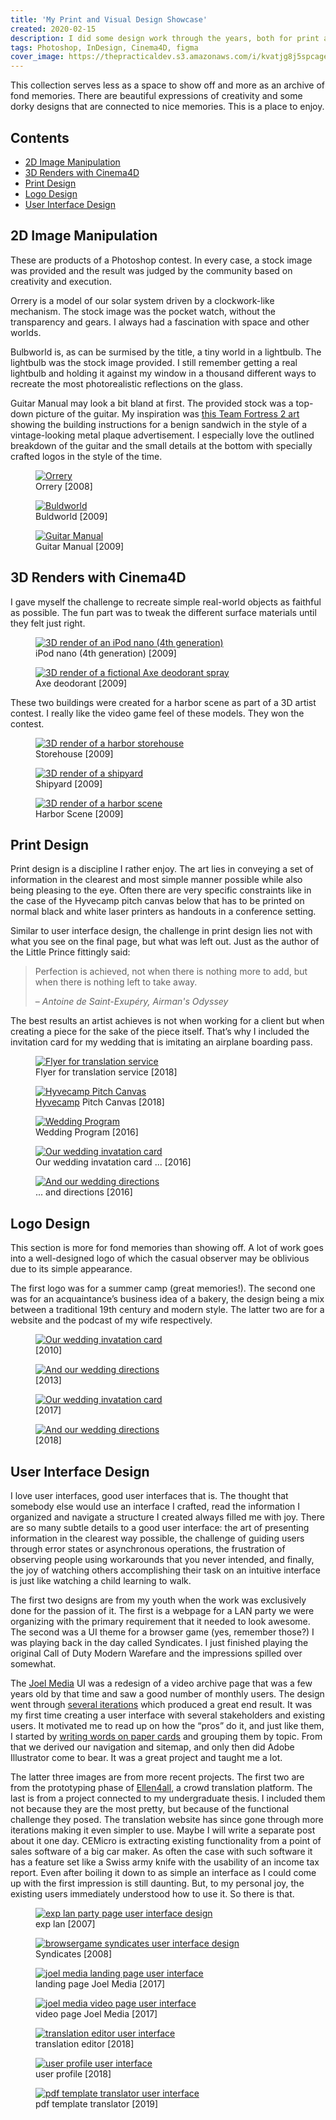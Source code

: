 ```yaml
---
title: 'My Print and Visual Design Showcase'
created: 2020-02-15
description: I did some design work through the years, both for print and web, that I still treasure
tags: Photoshop, InDesign, Cinema4D, figma
cover_image: https://thepracticaldev.s3.amazonaws.com/i/kvatjg8j5spcage2jeuj.jpg
---
```


This collection serves less as a space to show off and more as an archive of fond memories. There are beautiful expressions of creativity and some dorky designs that are connected to nice memories. This is a place to enjoy.

## Contents

- [2D Image Manipulation](#2d-image-manipulation)
- [3D Renders with Cinema4D](#3d-renders-with-cinema4d)
- [Print Design](#print-design)
- [Logo Design](#logo-design)
- [User Interface Design](#user-interface-design)

## 2D Image Manipulation

These are products of a Photoshop contest. In every case, a stock image was provided and the result was judged by the community based on creativity and execution.

Orrery is a model of our solar system driven by a clockwork-like mechanism. The stock image was the pocket watch, without the transparency and gears. I always had a fascination with space and other worlds.

Bulbworld is, as can be surmised by the title, a tiny world in a lightbulb. The lightbulb was the stock image provided. I still remember getting a real lightbulb and holding it against my window in a thousand different ways to recreate the most photorealistic reflections on the glass.

Guitar Manual may look a bit bland at first. The provided stock was a top-down picture of the guitar. My inspiration was [this Team Fortress 2 art](https://wiki.teamfortress.com/wiki/Sandvich/de#/media/File:Meetthesandvich4.PNG) showing the building instructions for a benign sandwich in the style of a vintage-looking metal plaque advertisement. I especially love the outlined breakdown of the guitar and the small details at the bottom with specially crafted logos in the style of the time.

<div class="flex items-stretch justify-around flex-wrap md:flex-nowrap my-6">
  <figure class="w-full md:w-auto">
    <a href="/img/work/2d-orrery.jpg">
      <img
        class="md:max-h-64 rounded inline-block shadow"
        src="/img/work/2d-orrery-480.jpg"
        srcset="/img/work/2d-orrery-480.jpg 480w, /img/work/2d-orrery-640.jpg 640w, /img/work/2d-orrery-960.jpg 960w, /img/work/2d-orrery.jpg"
        alt="Orrery"
      />
    </a>
    <figcaption>Orrery [2008]</figcaption>
  </figure>
  <figure class="w-full md:w-auto mt-3 md:mt-0 md:ml-3">
    <a href="/img/work/2d-bulbworld.jpg">
      <img
        class="md:max-h-64 rounded inline-block shadow"
        src="/img/work/2d-bulbworld-480.jpg"
        srcset="/img/work/2d-bulbworld-480.jpg 480w, /img/work/2d-bulbworld-640.jpg 640w, /img/work/2d-bulbworld-960.jpg 960w, /img/work/2d-bulbworld.jpg"
        alt="Buldworld"
      />
    </a>
    <figcaption>Buldworld [2009]</figcaption>
  </figure>
  <figure class="w-full md:w-auto mt-3 md:mt-0 md:ml-3">
    <a href="/img/work/2d-guitar-manual.jpg">
      <img
        class="md:max-h-64 rounded inline-block shadow"
        src="/img/work/2d-guitar-manual-480.jpg"
        srcset="/img/work/2d-guitar-manual-480.jpg 480w, /img/work/2d-guitar-manual-640.jpg 640w, /img/work/2d-guitar-manual-960.jpg 960w, /img/work/2d-guitar-manual.jpg"
        alt="Guitar Manual"
      />
    </a>
    <figcaption>Guitar Manual [2009]</figcaption>
  </figure>
</div>

## 3D Renders with Cinema4D

I gave myself the challenge to recreate simple real-world objects as faithful as possible. The fun part was to tweak the different surface materials until they felt just right.

<div class="flex items-stretch justify-around flex-wrap md:flex-nowrap my-6">
  <figure class="w-full md:w-auto">
    <a href="/img/work/3d-ipod-nano.jpg">
      <img
        class="md:max-h-64 rounded inline-block shadow"
        src="/img/work/3d-ipod-nano-480.jpg"
        srcset="/img/work/3d-ipod-nano-480.jpg 480w, /img/work/3d-ipod-nano-640.jpg 640w, /img/work/3d-ipod-nano-960.jpg 960w, /img/work/3d-ipod-nano.jpg"
        alt="3D render of an iPod nano (4th generation)"
      />
    </a>
    <figcaption>iPod nano (4th generation) [2009]</figcaption>
  </figure>
  <figure class="w-full md:w-auto mt-3 md:mt-0 md:ml-3">
    <a href="/img/work/3d-axe-deodorant.jpg">
      <img
        class="md:max-h-64 rounded inline-block shadow"
        src="/img/work/3d-axe-deodorant-480.jpg"
        srcset="/img/work/3d-axe-deodorant-480.jpg 480w, /img/work/3d-axe-deodorant-640.jpg 640w, /img/work/3d-axe-deodorant-960.jpg 960w, /img/work/3d-axe-deodorant.jpg"
        alt="3D render of a fictional Axe deodorant spray"
      />
    </a>
    <figcaption>Axe deodorant [2009]</figcaption>
  </figure>
</div>

These two buildings were created for a harbor scene as part of a 3D artist contest. I really like the video game feel of these models. They won the contest.

<div class="flex items-stretch justify-around flex-wrap md:flex-nowrap my-6">
  <figure class="w-full md:w-auto">
    <a href="/img/work/3d-harbor-storehouse.jpg">
      <img
        class="md:max-h-64 rounded inline-block shadow"
        src="/img/work/3d-harbor-storehouse-480.jpg"
        srcset="/img/work/3d-harbor-storehouse-480.jpg 480w, /img/work/3d-harbor-storehouse-640.jpg 640w, /img/work/3d-harbor-storehouse-960.jpg 960w, /img/work/3d-harbor-storehouse.jpg"
        alt="3D render of a harbor storehouse"
      />
    </a>
    <figcaption>Storehouse [2009]</figcaption>
  </figure>
  <figure class="w-full md:w-auto mt-3 md:mt-0 md:ml-3">
    <a href="/img/work/3d-harbor-shipyard.jpg">
      <img
        class="md:max-h-64 rounded inline-block shadow"
        src="/img/work/3d-harbor-shipyard-480.jpg"
        srcset="/img/work/3d-harbor-shipyard-480.jpg 480w, /img/work/3d-harbor-shipyard-640.jpg 640w, /img/work/3d-harbor-shipyard-960.jpg 960w, /img/work/3d-harbor-shipyard.jpg"
        alt="3D render of a shipyard"
      />
    </a>
    <figcaption>Shipyard [2009]</figcaption>
  </figure>
  <figure class="w-full md:w-auto mt-3 md:mt-0 md:ml-3">
    <a href="/img/work/3d-harbor-scene.jpg">
      <img
        class="md:max-h-64 rounded inline-block shadow"
        src="/img/work/3d-harbor-scene-480.jpg"
        srcset="/img/work/3d-harbor-scene-480.jpg 480w, /img/work/3d-harbor-scene-640.jpg 640w, /img/work/3d-harbor-scene-960.jpg 960w, /img/work/3d-harbor-scene.jpg"
        alt="3D render of a harbor scene"
      />
    </a>
    <figcaption>Harbor Scene [2009]</figcaption>
  </figure>
</div>

<!-- This work in progress render of a futuristic space ship comes with a turret animation. Even though the animation is very simple I had great fun tweaking it until it felt just right inconveying the mass and recoil of each shot.

<div class="flex items-stretch justify-around flex-wrap md:flex-nowrap my-6">
  <figure class="w-full md:w-auto">
    <a href="/img/work/3d-spaceship-feme.jpg">
      <img
        class="max-h-64 rounded inline-block shadow"
        src="/img/work/3d-spaceship-feme-480.jpg"
        srcset="/img/work/3d-spaceship-feme-480.jpg 480w, /img/work/3d-spaceship-feme-640.jpg 640w, /img/work/3d-spaceship-feme.jpg"
        alt="3D render of a work in progress spaceship"
      />
    </a>
    <figcaption>Spaceship WIP [2009]</figcaption>
  </figure>
  <figure class="w-full md:w-auto ml-3">
    <a href="/img/work/3d-turret-animation.gif">
      <img
        class="max-h-64 rounded inline-block shadow"
        src="/img/work/3d-turret-animation.gif"
        alt="3D animation of a turret"
      />
    </a>
    <figcaption>Turret Animation [2009]</figcaption>
  </figure>
</div> -->

## Print Design

Print design is a discipline I rather enjoy. The art lies in conveying a set of information in the clearest and most simple manner possible while also being pleasing to the eye. Often there are very specific constraints like in the case of the Hyvecamp pitch canvas below that has to be printed on normal black and white laser printers as handouts in a conference setting.

Similar to user interface design, the challenge in print design lies not with what you see on the final page, but what was left out. Just as the author of the Little Prince fittingly said:

> Perfection is achieved, not when there is nothing more to add, but when there is nothing left to take away.
>
> – _Antoine de Saint-Exupéry, Airman's Odyssey_

The best results an artist achieves is not when working for a client but when creating a piece for the sake of the piece itself. That’s why I included the invitation card for my wedding that is imitating an airplane boarding pass.

<div class="flex items-stretch justify-around flex-wrap md:flex-nowrap my-6">
  <figure class="w-full md:w-auto">
    <a href="/img/work/print-ellen4all-flyer.jpg">
      <img
        class="max-h-64 rounded inline-block shadow"
        src="/img/work/print-ellen4all-flyer-480.jpg"
        srcset="/img/work/print-ellen4all-flyer-480.jpg 480w, /img/work/print-ellen4all-flyer-640.jpg 640w, /img/work/print-ellen4all-flyer.jpg"
        alt="Flyer for translation service"
      />
    </a>
    <figcaption>Flyer for translation service [2018]</figcaption>
  </figure>
  <figure class="w-full md:w-auto mt-3 md:mt-0 md:ml-3">
    <a href="/img/work/print-hyvecamp-pitch-canvas.jpg">
      <img
        class="max-h-64 rounded inline-block shadow"
        src="/img/work/print-hyvecamp-pitch-canvas-480.jpg"
        srcset="/img/work/print-hyvecamp-pitch-canvas-480.jpg 480w, /img/work/print-hyvecamp-pitch-canvas-640.jpg 640w, /img/work/print-hyvecamp-pitch-canvas.jpg"
        alt="Hyvecamp Pitch Canvas"
      />
    </a>
    <figcaption><a href="http://www.hyvecamp.com/">Hyvecamp</a> Pitch Canvas [2018]</figcaption>
  </figure>
  <figure class="w-full md:w-auto mt-3 md:mt-0 md:ml-3">
    <a href="/img/work/print-wedding-program.jpg">
      <img
        class="max-h-64 rounded inline-block shadow"
        src="/img/work/print-wedding-program-480.jpg"
        srcset="/img/work/print-wedding-program-480.jpg 480w, /img/work/print-wedding-program-640.jpg 640w, /img/work/print-wedding-program.jpg"
        alt="Wedding Program"
      />
    </a>
    <figcaption>Wedding Program [2016]</figcaption>
  </figure>
</div>


<div class="flex items-stretch justify-around flex-wrap md:flex-nowrap my-6">
  <figure class="w-full md:w-auto">
    <a href="/img/work/print-wedding-invite-1.jpg">
      <img
        class="md:max-h-64 rounded inline-block shadow"
        src="/img/work/print-wedding-invite-1-480.jpg"
        srcset="/img/work/print-wedding-invite-1-480.jpg 480w, /img/work/print-wedding-invite-1-640.jpg 640w, /img/work/print-wedding-invite-1.jpg"
        alt="Our wedding invatation card"
      />
    </a>
    <figcaption>Our wedding invatation card ... [2016]</figcaption>
  </figure>
  <figure class="w-full md:w-auto mt-3 md:mt-0 md:ml-3">
    <a href="/img/work/print-wedding-invite-2.jpg">
      <img
        class="md:max-h-64 rounded inline-block shadow"
        src="/img/work/print-wedding-invite-2-480.jpg"
        srcset="/img/work/print-wedding-invite-2-480.jpg 480w, /img/work/print-wedding-invite-2-640.jpg 640w, /img/work/print-wedding-invite-2.jpg"
        alt="And our wedding directions"
      />
    </a>
    <figcaption>... and directions [2016]</figcaption>
  </figure>
</div>


## Logo Design

This section is more for fond memories than showing off. A lot of work goes into a well-designed logo of which the casual observer may be oblivious due to its simple appearance.

The first logo was for a summer camp (great memories!). The second one was for an acquaintance’s business idea of a bakery, the design being a mix between a traditional 19th century and modern style. The latter two are for a website and the podcast of my wife respectively.

<div class="flex items-stretch justify-around flex-wrap md:flex-nowrap my-6">
  <figure class="w-full md:w-auto">
    <a href="/img/work/logo-gallierlager.jpg">
      <img
        class="max-h-64 rounded inline-block shadow"
        src="/img/work/logo-gallierlager-480.jpg"
        srcset="/img/work/logo-gallierlager-480.jpg 480w, /img/work/logo-gallierlager-640.jpg 640w, /img/work/logo-gallierlager.jpg"
        alt="Our wedding invatation card"
      />
    </a>
    <figcaption>[2010]</figcaption>
  </figure>
  <figure class="w-full md:w-auto mt-3 md:mt-0 md:ml-3">
    <a href="/img/work/logo-lighthouse-goods.jpg">
      <img
        class="max-h-64 rounded inline-block shadow"
        src="/img/work/logo-lighthouse-goods-480.jpg"
        srcset="/img/work/logo-lighthouse-goods-480.jpg 480w, /img/work/logo-lighthouse-goods-640.jpg 640w, /img/work/logo-lighthouse-goods.jpg"
        alt="And our wedding directions"
      />
    </a>
    <figcaption>[2013]</figcaption>
  </figure>
  <figure class="w-full md:w-auto mt-3 md:mt-0 md:ml-3">
    <a href="/img/work/logo-ide.png">
      <img
        class="max-h-64 rounded inline-block shadow"
        src="/img/work/logo-ide-480.png"
        srcset="/img/work/logo-ide-480.png 480w, /img/work/logo-ide-640.png 640w, /img/work/logo-ide.png"
        alt="Our wedding invatation card"
      />
    </a>
    <figcaption>[2017]</figcaption>
  </figure>
  <figure class="w-full md:w-auto mt-3 md:mt-0 md:ml-3">
    <a href="/img/work/logo-papo-missionario.jpg">
      <img
        class="max-h-64 rounded inline-block shadow"
        src="/img/work/logo-papo-missionario-480.jpg"
        srcset="/img/work/logo-papo-missionario-480.jpg 480w, /img/work/logo-papo-missionario-640.jpg 640w, /img/work/logo-papo-missionario.jpg"
        alt="And our wedding directions"
      />
    </a>
    <figcaption>[2018]</figcaption>
  </figure>
</div>


## User Interface Design

I love user interfaces, good user interfaces that is. The thought that somebody else would use an interface I crafted, read the information I organized and navigate a structure I created always filled me with joy. There are so many subtle details to a good user interface: the art of presenting information in the clearest way possible, the challenge of guiding users through error states or asynchronous operations, the frustration of observing people using workarounds that you never intended, and finally, the joy of watching others accomplishing their task on an intuitive interface is just like watching a child learning to walk.

The first two designs are from my youth when the work was exclusively done for the passion of it. The first is a webpage for a LAN party we were organizing with the primary requirement that it needed to look awesome. The second was a UI theme for a browser game (yes, remember those?) I was playing back in the day called Syndicates. I just finished playing the original Call of Duty Modern Warefare and the impressions spilled over somewhat.

The [Joel Media](https://www.joelmedia.de/) UI was a redesign of a video archive page that was a few years old by that time and saw a good number of monthly users. The design went through [several iterations](/img/work/ui-joelmedia-iterations.jpg) which produced a great end result. It was my first time creating a user interface with several stakeholders and existing users. It motivated me to read up on how the “pros” do it, and just like them, I started by [writing words on paper cards](/img/work/ui-joelmedia-prototyping.jpg) and grouping them by topic. From that we derived our navigation and sitemap, and only then did Adobe Illustrator come to bear. It was a great project and taught me a lot.

The latter three images are from more recent projects. The first two are from the prototyping phase of [Ellen4all](https://www.ellen4all.org/), a crowd translation platform. The last is from a project connected to my undergraduate thesis. I included them not because they are the most pretty, but because of the functional challenge they posed. The translation website has since gone through more iterations making it even simpler to use. Maybe I will write a separate post about it one day. CEMicro is extracting existing functionality from a point of sales software of a big car maker. As often the case with such software it has a feature set like a Swiss army knife with the usability of an income tax report. Even after boiling it down to as simple an interface as I could come up with the first impression is still daunting. But, to my personal joy, the existing users immediately understood how to use it. So there is that.

<div class="flex items-stretch justify-around flex-wrap md:flex-nowrap my-6">
  <figure class="w-full md:w-auto">
    <a href="/img/work/ui-exp-lan.jpg">
      <img
        class="md:max-h-64 rounded inline-block shadow"
        src="/img/work/ui-exp-lan-480.jpg"
        srcset="/img/work/ui-exp-lan-480.jpg 480w, /img/work/ui-exp-lan-640.jpg 640w, /img/work/ui-exp-lan.jpg"
        alt="exp lan party page user interface design"
      />
    </a>
    <figcaption>exp lan [2007]</figcaption>
  </figure>
  <figure class="w-full md:w-auto mt-3 md:mt-0 md:ml-3">
    <a href="/img/work/ui-syndicates-ui-pack.jpg">
      <img
        class="md:max-h-64 rounded inline-block shadow"
        src="/img/work/ui-syndicates-ui-pack-480.jpg"
        srcset="/img/work/ui-syndicates-ui-pack-480.jpg 480w, /img/work/ui-syndicates-ui-pack-640.jpg 640w, /img/work/ui-syndicates-ui-pack.jpg"
        alt="browsergame syndicates user interface design"
      />
    </a>
    <figcaption>Syndicates [2008]</figcaption>
  </figure>
  <figure class="w-full md:w-auto mt-3 md:mt-0 md:ml-3">
    <a href="/img/work/ui-joelmedia-landing.jpg">
      <img
        class="md:max-h-64 rounded inline-block shadow"
        src="/img/work/ui-joelmedia-landing-480.jpg"
        srcset="/img/work/ui-joelmedia-landing-480.jpg 480w, /img/work/ui-joelmedia-landing-640.jpg 640w, /img/work/ui-joelmedia-landing.jpg"
        alt="joel media landing page user interface"
      />
    </a>
    <figcaption>landing page Joel Media [2017]</figcaption>
  </figure>
  <figure class="w-full md:w-auto mt-3 md:mt-0 md:ml-3">
    <a href="/img/work/ui-joelmedia-video.jpg">
      <img
        class="md:max-h-64 rounded inline-block shadow"
        src="/img/work/ui-joelmedia-video-480.jpg"
        srcset="/img/work/ui-joelmedia-video-480.jpg 480w, /img/work/ui-joelmedia-video-640.jpg 640w, /img/work/ui-joelmedia-video.jpg"
        alt="joel media video page user interface"
      />
    </a>
    <figcaption>video page Joel Media [2017]</figcaption>
  </figure>
</div>

<div class="flex items-stretch justify-around flex-wrap md:flex-nowrap my-6">
  <figure class="w-full md:w-auto">
    <a href="/img/work/ui-translation-editor.jpg">
      <img
        class="md:max-h-64 rounded inline-block shadow"
        src="/img/work/ui-translation-editor-480.jpg"
        srcset="/img/work/ui-translation-editor-480.jpg 480w, /img/work/ui-translation-editor-640.jpg 640w, /img/work/ui-translation-editor.jpg"
        alt="translation editor user interface"
      />
    </a>
    <figcaption>translation editor [2018]</figcaption>
  </figure>
  <figure class="w-full md:w-auto mt-3 md:mt-0 md:ml-3">
    <a href="/img/work/ui-user-profile.png">
      <img
        class="md:max-h-64 rounded inline-block shadow"
        src="/img/work/ui-user-profile-480.png"
        srcset="/img/work/ui-user-profile-480.png 480w, /img/work/ui-user-profile-640.png 640w, /img/work/ui-user-profile.png"
        alt="user profile user interface"
      />
    </a>
    <figcaption>user profile [2018]</figcaption>
  </figure>
  <figure class="w-full md:w-auto mt-3 md:mt-0 md:ml-3">
    <a href="/img/work/ui-cemicro.png">
      <img
        class="md:max-h-64 rounded inline-block shadow"
        src="/img/work/ui-cemicro-480.png"
        srcset="/img/work/ui-cemicro-480.png 480w, /img/work/ui-cemicro-640.png 640w, /img/work/ui-cemicro.png"
        alt="pdf template translator user interface"
      />
    </a>
    <figcaption>pdf template translator [2019]</figcaption>
  </figure>
</div>



<!--
- wedding invitation + programm
- mission institute boardgame
- some of the logos
- podcast cover art
-->


